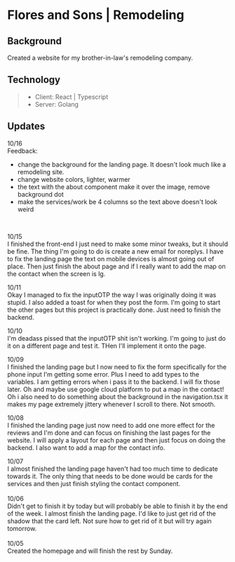 # Flores and Sons | Remodeling

## Background
Created a website for my brother-in-law's remodeling company. 

## Technology
>- Client: React | Typescript
>- Server: Golang

## Updates
10/16 <br>
Feedback: 
- change the background for the landing page. It doesn't look much like a remodeling site. <br>
- change website colors, lighter, warmer <br>
- the text with the about component make it over the image, remove background dot<br>
- make the services/work be 4 columns so the text above doesn't look weird
<br>

10/15 <br>
I finished the front-end I just need to make some minor tweaks, but it should be fine. 
The thing I'm going to do is create a new email for noreplys. I have to fix the landing page
the text on mobile devices is almost going out of place. Then just finish the about page and
if I really want to add the map on the contact when the screen is lg. 
<br>

10/11 <br>
Okay I managed to fix the inputOTP the way I was originally doing it was stupid. I also added a toast
for when they post the form. I'm going to start the other pages but this project is practically done. 
Just need to finish the backend. 
<br>

10/10 <br>
I'm deadass pissed that the inputOTP shit isn't working. I'm going to just do it on a different page and test it. THen I'll implement it onto the page. 
<br>

10/09 <br>
I finished the landing page but I now need to fix the form specifically for the 
phone input I'm getting some error. Plus I need to add types to the variables. I am getting errors 
when i pass it to the backend. I will fix those later. Oh and maybe use google cloud platform to put 
a map in the contact! Oh i also need to do something about the background in the navigation.tsx it makes 
my page extremely jittery whenever I scroll to there. Not smooth. 
<br>

10/08 <br>
I finished the landing page just now need to add one more effect for the reviews
and I'm done and can focus on finishing the last pages for the website. I will apply a layout for each
page and then just focus on doing the backend. I also want to add a map for the contact info.

10/07 <br>
I almost finished the landing page haven't had too much time to dedicate 
towards it. The only thing that needs to be done would be cards for the services
and then just finish styling the contact component.
<br>
<br>
10/06 <br>
Didn't get to finish it by today but will probably be able to finish it by the end of the week. 
I almost finish the landing page. I'd like to just get rid of the shadow that the card left. 
Not sure how to get rid of it but will try again tomorrow.
<br> <br>
10/05 <br>
Created the homepage and will finish the rest by Sunday. 